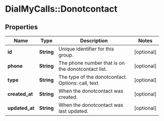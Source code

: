 # DialMyCalls::Donotcontact

## Properties
Name | Type | Description | Notes
------------ | ------------- | ------------- | -------------
**id** | **String** | Unique identifier for this group. | [optional] 
**phone** | **String** | The phone number that is on the donotcontact list. | [optional] 
**type** | **String** | The type of the donotcontact. Options: call, text | [optional] 
**created_at** | **String** | When the donotcontact was created. | [optional] 
**updated_at** | **String** | When the donotcontact was last updated. | [optional] 


